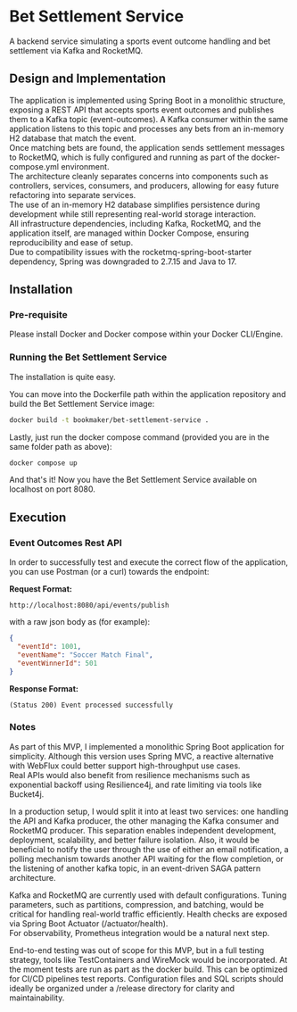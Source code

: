 # Bet Settlement Service
A backend service simulating a sports event outcome handling and bet settlement via Kafka and RocketMQ.

## Design and Implementation
The application is implemented using Spring Boot in a monolithic structure, exposing a REST API that accepts sports event outcomes 
and publishes them to a Kafka topic (event-outcomes).
A Kafka consumer within the same application listens to this topic and processes any bets from an in-memory H2 database that match the event.   
Once matching bets are found, the application sends settlement messages to RocketMQ, which is fully configured and running as part of the docker-compose.yml environment.  
The architecture cleanly separates concerns into components such as controllers, services, consumers, and producers, 
allowing for easy future refactoring into separate services.   
The use of an in-memory H2 database simplifies persistence during development while still representing real-world storage interaction.   
All infrastructure dependencies, including Kafka, RocketMQ, and the application itself, are managed within Docker Compose, 
ensuring reproducibility and ease of setup.  
Due to compatibility issues with the rocketmq-spring-boot-starter dependency, Spring was downgraded to 2.7.15 and Java to 17.

## Installation
### Pre-requisite
Please install Docker and Docker compose within your Docker CLI/Engine.

### Running the Bet Settlement Service
The installation is quite easy.

You can move into the Dockerfile path within the application repository and build the Bet Settlement Service image:
```bash
docker build -t bookmaker/bet-settlement-service .
```

Lastly, just run the docker compose command (provided you are in the same folder path as above):
```bash
docker compose up
```

And that's it!
Now you have the Bet Settlement Service available on localhost on port 8080.

## Execution 

### **Event Outcomes Rest API**
In order to successfully test and execute the correct flow of the application, you can use Postman (or a curl) towards the endpoint:

**Request Format:**
```
http://localhost:8080/api/events/publish
```
with a raw json body as (for example):
```json
{
  "eventId": 1001,
  "eventName": "Soccer Match Final",
  "eventWinnerId": 501
}
```

**Response Format:**
```raw
(Status 200) Event processed successfully
```

### Notes
As part of this MVP, I implemented a monolithic Spring Boot application for simplicity.
Although this version uses Spring MVC, a reactive alternative with WebFlux could better support high-throughput use cases.  
Real APIs would also benefit from resilience mechanisms such as exponential backoff using Resilience4j, and rate limiting via tools like Bucket4j.

In a production setup, I would split it into at least two services: one handling the API and Kafka producer, the other managing the Kafka consumer and RocketMQ producer. This separation enables independent development, deployment, scalability, and better failure isolation.
Also, it would be beneficial to notify the user through the use of either an email notification, a polling mechanism towards another API waiting for the flow completion, or the listening of another kafka topic, in an event-driven SAGA pattern architecture.

Kafka and RocketMQ are currently used with default configurations. 
Tuning parameters, such as partitions, compression, and batching, would be critical for handling real-world traffic efficiently.
Health checks are exposed via Spring Boot Actuator (/actuator/health).    
For observability, Prometheus integration would be a natural next step.  
  
End-to-end testing was out of scope for this MVP, but in a full testing strategy, tools like TestContainers and WireMock would be incorporated.
At the moment tests are run as part as the docker build. This can be optimized for CI/CD pipelines test reports.
Configuration files and SQL scripts should ideally be organized under a /release directory for clarity and maintainability.  
